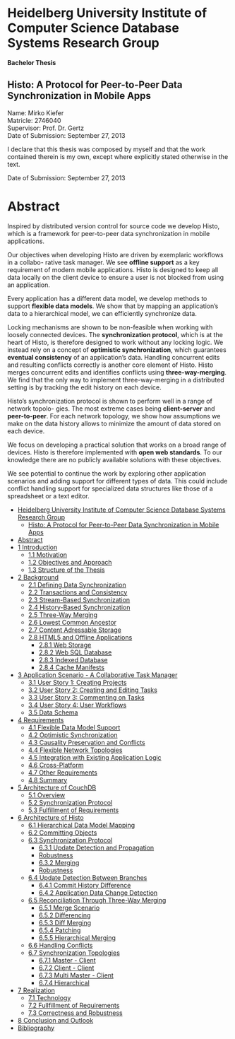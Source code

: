 # Heidelberg University Institute of Computer Science Database Systems Research Group

**Bachelor Thesis**

## Histo: A Protocol for Peer-to-Peer Data Synchronization in Mobile Apps

Name: Mirko Kiefer  
Matricle: 2746040  
Supervisor: Prof. Dr. Gertz  
Date of Submission: September 27, 2013

I declare that this thesis was composed by myself and that the work contained therein is my own, except where explicitly stated otherwise in the text.

Date of Submission: September 27, 2013

# Abstract

Inspired by distributed version control for source code we develop Histo, which is a framework for peer-to-peer data synchronization in mobile applications.

Our objectives when developing Histo are driven by exemplaric workflows in a collabo- rative task manager. We see **offline support** as a key requirement of modern mobile applications. Histo is designed to keep all data locally on the client device to ensure a user is not blocked from using an application.

Every application has a different data model, we develop methods to support **flexible data models**. We show that by mapping an application’s data to a hierarchical model, we can efficiently synchronize data.

Locking mechanisms are shown to be non-feasible when working with loosely connected devices. The **synchronization protocol**, which is at the heart of Histo, is therefore designed to work without any locking logic. We instead rely on a concept of **optimistic synchronization**, which guarantees **eventual consistency** of an application’s data. Handling concurrent edits and resulting conflicts correctly is another core element of Histo. Histo merges concurrent edits and identifies conflicts using **three-way-merging**. We find that the only way to implement three-way-merging in a distributed setting is by tracking the edit history on each device.

Histo’s synchronization protocol is shown to perform well in a range of network topolo- gies. The most extreme cases being **client-server** and **peer-to-peer**. For each network topology, we show how assumptions we make on the data history allows to minimize the amount of data stored on each device.

We focus on developing a practical solution that works on a broad range of devices. Histo is therefore implemented with **open web standards**. To our knowledge there are no publicly available solutions with these objectives.

We see potential to continue the work by exploring other application scenarios and adding support for different types of data. This could include conflict handling support for specialized data structures like those of a spreadsheet or a text editor.

- [Heidelberg University Institute of Computer Science Database Systems Research Group](#heidelberg-university-institute-of-computer-science-database-systems-research-group)
  - [Histo: A Protocol for Peer-to-Peer Data Synchronization in Mobile Apps](#histo-a-protocol-for-peer-to-peer-data-synchronization-in-mobile-apps)
- [Abstract](#abstract)
- [1 Introduction](./1-introduction/index.md)
  - [1.1 Motivation](./1-introduction/index.md#11-motivation)
  - [1.2 Objectives and Approach](./1-introduction/index.md#12-objectives-and-approach)
  - [1.3 Structure of the Thesis](./1-introduction/index.md#13-structure-of-the-thesis)
- [2 Background](./2-background/index.md)
  - [2.1 Defining Data Synchronization](./2-background/index.md#21-defining-data-synchronization)
  - [2.2 Transactions and Consistency](./2-background/index.md#22-transactions-and-consistency)
  - [2.3 Stream-Based Synchronization](./2-background/index.md#23-stream-based-synchronization)
  - [2.4 History-Based Synchronization](./2-background/index.md#24-history-based-synchronization)
  - [2.5 Three-Way Merging](./2-background/index.md#25-three-way-merging)
  - [2.6 Lowest Common Ancestor](./2-background/index.md#26-lowest-common-ancestor)
  - [2.7 Content Adressable Storage](./2-background/index.md#27-content-adressable-storage)
  - [2.8 HTML5 and Offline Applications](./2-background/index.md#28-html5-and-offline-applications)
    - [2.8.1 Web Storage](./2-background/index.md#281-web-storage)
    - [2.8.2 Web SQL Database](./2-background/index.md#282-web-sql-database)
    - [2.8.3 Indexed Database](./2-background/index.md#283-indexed-database)
    - [2.8.4 Cache Manifests](./2-background/index.md#284-cache-manifests)
- [3 Application Scenario - A Collaborative Task Manager](./3-application-scenario-a-collaborative-task-manager/index.md)
  - [3.1 User Story 1: Creating Projects](./3-application-scenario-a-collaborative-task-manager/index.md#31-user-story-1-creating-projects)
  - [3.2 User Story 2: Creating and Editing Tasks](./3-application-scenario-a-collaborative-task-manager/index.md#32-user-story-2-creating-and-editing-tasks)
  - [3.3 User Story 3: Commenting on Tasks](./3-application-scenario-a-collaborative-task-manager/index.md#33-user-story-3-commenting-on-tasks)
  - [3.4 User Story 4: User Workflows](./3-application-scenario-a-collaborative-task-manager/index.md#34-user-story-4-user-workflows)
  - [3.5 Data Schema](./3-application-scenario-a-collaborative-task-manager/index.md#35-data-schema)
- [4 Requirements](./4-requirements/index.md)
  - [4.1 Flexible Data Model Support](./4-requirements/index.md#41-flexible-data-model-support)
  - [4.2 Optimistic Synchronization](./4-requirements/index.md#42-optimistic-synchronization)
  - [4.3 Causality Preservation and Conflicts](./4-requirements/index.md#43-causality-preservation-and-conflicts)
  - [4.4 Flexible Network Topologies](./4-requirements/index.md#44-flexible-network-topologies)
  - [4.5 Integration with Existing Application Logic](./4-requirements/index.md#45-integration-with-existing-application-logic)
  - [4.6 Cross-Platform](./4-requirements/index.md#46-cross-platform)
  - [4.7 Other Requirements](./4-requirements/index.md#47-other-requirements)
  - [4.8 Summary](./4-requirements/index.md#48-summary)
- [5 Architecture of CouchDB](./5-architecture-of-couchdb/index.md)
  - [5.1 Overview](./5-architecture-of-couchdb/index.md#51-overview)
  - [5.2 Synchronization Protocol](./5-architecture-of-couchdb/index.md#52-synchronization-protocol)
  - [5.3 Fulfillment of Requirements](./5-architecture-of-couchdb/index.md#53-fulfillment-of-requirements)
- [6 Architecture of Histo](./6-architecture-of-histo/index.md)
  - [6.1 Hierarchical Data Model Mapping](./6-architecture-of-histo/index.md#61-hierarchical-data-model-mapping)
  - [6.2 Committing Objects](./6-architecture-of-histo/index.md#62-committing-objects)
  - [6.3 Synchronization Protocol](./6-architecture-of-histo/index.md#63-synchronization-protocol)
    - [6.3.1 Update Detection and Propagation](./6-architecture-of-histo/index.md#631-update-detection-and-propagation)
    - [Robustness](./6-architecture-of-histo/index.md#robustness)
    - [6.3.2 Merging](./6-architecture-of-histo/index.md#632-merging)
    - [Robustness](./6-architecture-of-histo/index.md#robustness-1)
  - [6.4 Update Detection Between Branches](./6-architecture-of-histo/index.md#64-update-detection-between-branches)
    - [6.4.1 Commit History Difference](./6-architecture-of-histo/index.md#641-commit-history-difference)
    - [6.4.2 Application Data Change Detection](./6-architecture-of-histo/index.md#642-application-data-change-detection)
  - [6.5 Reconciliation Through Three-Way Merging](./6-architecture-of-histo/index.md#65-reconciliation-through-three-way-merging)
    - [6.5.1 Merge Scenario](./6-architecture-of-histo/index.md#651-merge-scenario)
    - [6.5.2 Differencing](./6-architecture-of-histo/index.md#652-differencing)
    - [6.5.3 Diff Merging](./6-architecture-of-histo/index.md#653-diff-merging)
    - [6.5.4 Patching](./6-architecture-of-histo/index.md#654-patching)
    - [6.5.5 Hierarchical Merging](./6-architecture-of-histo/index.md#655-hierarchical-merging)
  - [6.6 Handling Conflicts](./6-architecture-of-histo/index.md#66-handling-conflicts)
  - [6.7 Synchronization Topologies](./6-architecture-of-histo/index.md#67-synchronization-topologies)
    - [6.7.1 Master - Client](./6-architecture-of-histo/index.md#671-master---client)
    - [6.7.2 Client - Client](./6-architecture-of-histo/index.md#672-client---client)
    - [6.7.3 Multi Master - Client](./6-architecture-of-histo/index.md#673-multi-master---client)
    - [6.7.4 Hierarchical](./6-architecture-of-histo/index.md#674-hierarchical)
- [7 Realization](./7-realization/index.md)
  - [7.1 Technology](./7-realization/index.md#71-technology)
  - [7.2 Fullfillment of Requirements](./7-realization/index.md#72-fullfillment-of-requirements)
  - [7.3 Correctness and Robustness](./7-realization/index.md#73-correctness-and-robustness)
- [8 Conclusion and Outlook](./8-conclusion-and-outlook/index.md)
- [Bibliography](./bibliography/index.md)